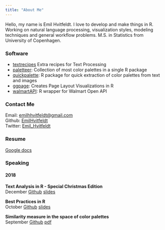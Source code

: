 ```yaml
---
title: "About Me"
---
```


Hello, my name is Emil Hvitfeldt. I love to develop and make things in R. Working on natural language processing, visualization styles, modeling techniques and general workflow problems. M.S. in Statistics from University of Copenhagen.

### Software

- [textrecipes](https://github.com/tidymodels/textrecipes) Extra recipes for Text Processing
- [paletteer](https://github.com/EmilHvitfeldt/paletteer): Collection of most color palettes in a single R package
- [quickpalette](https://github.com/EmilHvitfeldt/quickpalette): R package for quick extraction of color palettes from text and images
- [ggpage](https://github.com/EmilHvitfeldt/ggpage): Creates Page Layout Visualizations in R
- [walmartAPI](https://github.com/EmilHvitfeldt/walmartAPI): R wrapper for Walmart Open API

### Contact Me

Email: [emilhhvitfeldt@gmail.com](mailto:emilhhvitfeldt@gmail.com)  
Github: [EmilHvitfeldt](https://github.com/EmilHvitfeldt)  
Twitter: [Emil_Hvitfeldt](https://twitter.com/Emil_Hvitfeldt)

### Resume

[Google docs](https://docs.google.com/document/d/1w5P3aufcWqDtB2LArvUdwUP8aM4gxbXHEXcZMryuGYM/edit?usp=sharing)

### Speaking

#### 2018

**Text Analysis in R - Special Christmas Edition**  
December [Github](https://github.com/EmilHvitfeldt/laerug-Text-Mining-2018) [slides](https://htmlpreview.github.io/?https://github.com/EmilHvitfeldt/laerug-Text-Mining-2018/blob/master/slides.html)

**Best Practices in R**  
October [Github](https://github.com/EmilHvitfeldt/oRganized-talk) [slides](https://htmlpreview.github.io/?https://github.com/EmilHvitfeldt/oRganized-talk/blob/master/2018-10-29_getting-organized-with-r.html)

**Similarity measure in the space of color palettes**  
September [Github](https://github.com/EmilHvitfeldt/OCRUG-color-talk) [pdf](https://github.com/EmilHvitfeldt/OCRUG-color-talk/blob/master/color-talk.pdf)

